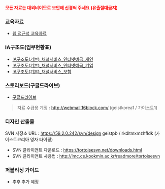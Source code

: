 <strong style="color:red">모든 자료는 대외비이므로 보안에 신경써 주세요 (유출절대금지)</strong>

### 교육자료
- [웹 접근성 교육자료](https://drive.google.com/file/d/11gZBNEIE6LNDfxLzwDb1tFr7AAKgvd5f/view?usp=sharing)

### IA구조도(업무현황표)
- [IA구조도(기본)_채널서비스_인터넷예금_개인](https://docs.google.com/spreadsheets/d/1uxzz2jgubqmslj0PC3iqJRzoyoU7XVCzgQUno2kqg8k/edit?usp=sharing)
- [IA구조도(기본)_채널서비스_인터넷예금_기업](https://docs.google.com/spreadsheets/d/1H0wonVMDQBIw5ZcbM_ERzL5fMy3t9w67cRzVkHSJow4/edit?usp=sharing)
- [IA구조도(기본)_채널서비스_보험](https://docs.google.com/spreadsheets/d/1j2Qn5H11yWkoxJui4k-OzuHLW5NbywNHs5pJeUkHpE0/edit?usp=sharing)

### 스토리보드(구글드라이브)
- [구글드라이브](https://drive.google.com/drive/folders/1C3noRtUIxfrlmCNpPTzfGlc5jQGCiqnn?usp=sharing)
> 자료 수급용 계정 : http://webmail.16block.com/ (geistkorea1 / 가이스트1)

### 디자인 산출물
SVN 저장소 URL : https://59.2.0.242/svn/design
geistpb / rkdltmxmzhfldk (가이스트코리아 영자 타이핑)
- SVN 클라이언트 다운로드 : https://tortoisesvn.net/downloads.html
- SVN 클라이언트 사용법 : http://lmc.cs.kookmin.ac.kr/readmore/tortoisesvn

### 퍼블리싱 가이드
- 추후 추가 예정
